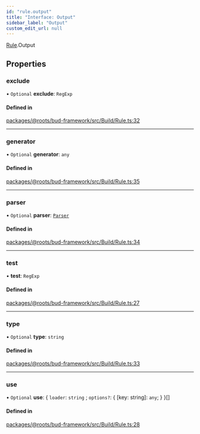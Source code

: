 ```yaml
---
id: "rule.output"
title: "Interface: Output"
sidebar_label: "Output"
custom_edit_url: null
---
```


[Rule](../modules/rule.md).Output

## Properties

### exclude

• `Optional` **exclude**: `RegExp`

#### Defined in

[packages/@roots/bud-framework/src/Build/Rule.ts:32](https://github.com/roots/bud/blob/c3cf697d/packages/@roots/bud-framework/src/Build/Rule.ts#L32)

___

### generator

• `Optional` **generator**: `any`

#### Defined in

[packages/@roots/bud-framework/src/Build/Rule.ts:35](https://github.com/roots/bud/blob/c3cf697d/packages/@roots/bud-framework/src/Build/Rule.ts#L35)

___

### parser

• `Optional` **parser**: [`Parser`](../modules/rule.md#parser)

#### Defined in

[packages/@roots/bud-framework/src/Build/Rule.ts:34](https://github.com/roots/bud/blob/c3cf697d/packages/@roots/bud-framework/src/Build/Rule.ts#L34)

___

### test

• **test**: `RegExp`

#### Defined in

[packages/@roots/bud-framework/src/Build/Rule.ts:27](https://github.com/roots/bud/blob/c3cf697d/packages/@roots/bud-framework/src/Build/Rule.ts#L27)

___

### type

• `Optional` **type**: `string`

#### Defined in

[packages/@roots/bud-framework/src/Build/Rule.ts:33](https://github.com/roots/bud/blob/c3cf697d/packages/@roots/bud-framework/src/Build/Rule.ts#L33)

___

### use

• `Optional` **use**: { `loader`: `string` ; `options?`: { [key: string]: `any`;  }  }[]

#### Defined in

[packages/@roots/bud-framework/src/Build/Rule.ts:28](https://github.com/roots/bud/blob/c3cf697d/packages/@roots/bud-framework/src/Build/Rule.ts#L28)
